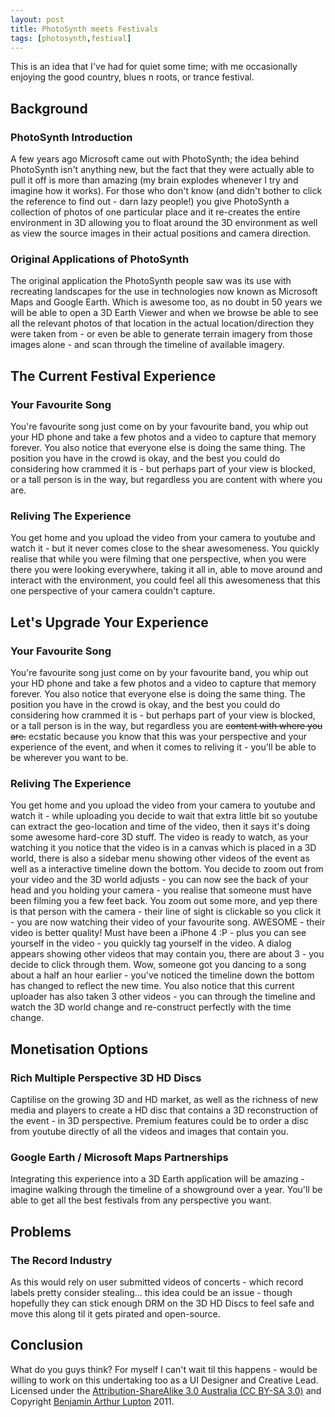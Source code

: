 ```yaml
---
layout: post
title: PhotoSynth meets Festivals
tags: [photosynth,festival]
---
```


This is an idea that I've had for quiet some time; with me occasionally enjoying the good country, blues n roots, or trance festival.

## Background

### PhotoSynth Introduction

A few years ago Microsoft came out with PhotoSynth; the idea behind PhotoSynth isn't anything new, but the fact that they were actually able to pull it off is more than amazing (my brain explodes whenever I try and imagine how it works). For those who don't know (and didn't bother to click the reference to find out - darn lazy people!) you give PhotoSynth a collection of photos of one particular place and it re-creates the entire environment in 3D allowing you to float around the 3D environment as well as view the source images in their actual positions and camera direction.

### Original Applications of PhotoSynth

The original application the PhotoSynth people saw was its use with recreating landscapes for the use in technologies now known as Microsoft Maps and Google Earth. Which is awesome too, as no doubt in 50 years we will be able to open a 3D Earth Viewer and when we browse be able to see all the relevant photos of that location in the actual location/direction they were taken from - or even be able to generate terrain imagery from those images alone - and scan through the timeline of available imagery.


## The Current Festival Experience

### Your Favourite Song

You're favourite song just come on by your favourite band, you whip out your HD phone and take a few photos and a video to capture that memory forever. You also notice that everyone else is doing the same thing. The position you have in the crowd is okay, and the best you could do considering how crammed it is - but perhaps part of your view is blocked, or a tall person is in the way, but regardless you are content with where you are.

### Reliving The Experience

You get home and you upload the video from your camera to youtube and watch it - but it never comes close to the shear awesomeness. You quickly realise that while you were filming that one perspective, when you were there you were looking everywhere, taking it all in, able to move around and interact with the environment, you could feel all this awesomeness that this one perspective of your camera couldn't capture.


## Let's Upgrade Your Experience

### Your Favourite Song

You're favourite song just come on by your favourite band, you whip out your HD phone and take a few photos and a video to capture that memory forever. You also notice that everyone else is doing the same thing. The position you have in the crowd is okay, and the best you could do considering how crammed it is - but perhaps part of your view is blocked, or a tall person is in the way, but regardless you are <del>content with where you are.</del> ecstatic because you know that this was your perspective and your experience of the event, and when it comes to reliving it - you'll be able to be wherever you want to be.

### Reliving The Experience

You get home and you upload the video from your camera to youtube and watch it - while uploading you decide to wait that extra little bit so youtube can extract the geo-location and time of the video, then it says it's doing some awesome hard-core 3D stuff. The video is ready to watch, as your watching it you notice that the video is in a canvas which is placed in a 3D world, there is also a sidebar menu showing other videos of the event as well as a interactive timeline down the bottom. You decide to zoom out from your video and the 3D world adjusts - you can now see the back of your head and you holding your camera - you realise that someone must have been filming you a few feet back. You zoom out some more, and yep there is that person with the camera - their line of sight is clickable so you click it - you are now watching their video of your favourite song. AWESOME - their video is better quality! Must have been a iPhone 4 :P - plus you can see yourself in the video - you quickly tag yourself in the video. A dialog appears showing other videos that may contain you, there are about 3 - you decide to click through them. Wow, someone got you dancing to a song about a half an hour earlier - you've noticed the timeline down the bottom has changed to reflect the new time. You also notice that this current uploader has also taken 3 other videos - you can through the timeline and watch the 3D world change and re-construct perfectly with the time change.


## Monetisation Options

### Rich Multiple Perspective 3D HD Discs

Captilise on the growing 3D and HD market, as well as the richness of new media and players to create a HD disc that contains a 3D reconstruction of the event - in 3D perspective. Premium features could be to order a disc from youtube directly of all the videos and images that contain you.

### Google Earth / Microsoft Maps Partnerships

Integrating this experience into a 3D Earth application will be amazing - imagine walking through the timeline of a showground over a year. You'll be able to get all the best festivals from any perspective you want.

## Problems

### The Record Industry

As this would rely on user submitted videos of concerts - which record labels pretty consider stealing... this idea could be an issue - though hopefully they can stick enough DRM on the 3D HD Discs to feel safe and move this along til it gets pirated and open-source.


## Conclusion

What do you guys think? For myself I can't wait til this happens - would be willing to work on this undertaking too as a UI Designer and Creative Lead. Licensed under the [Attribution-ShareAlike 3.0 Australia (CC BY-SA 3.0)](http://creativecommons.org/licenses/by-sa/3.0/au/deed.en) and Copyright [Benjamin Arthur Lupton](http://balupton.com) 2011.
